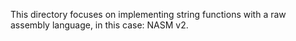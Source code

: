 This directory focuses on implementing string functions with a raw assembly language, in this case: NASM v2.